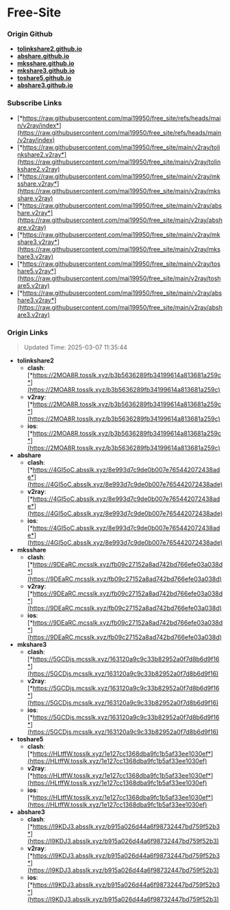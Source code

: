 # Free-Site

### Origin Github

- [**tolinkshare2.github.io**](https://github.com/tolinkshare2/tolinkshare2.github.io)
- [**abshare.github.io**](https://github.com/abshare/abshare.github.io)
- [**mksshare.github.io**](https://github.com/mksshare/mksshare.github.io)
- [**mkshare3.github.io**](https://github.com/mkshare3/mkshare3.github.io)
- [**toshare5.github.io**](https://github.com/toshare5/toshare5.github.io)
- [**abshare3.github.io**](https://github.com/abshare3/abshare3.github.io)

### Subscribe Links

- [*https://raw.githubusercontent.com/mai19950/free_site/refs/heads/main/v2ray/index*](https://raw.githubusercontent.com/mai19950/free_site/refs/heads/main/v2ray/index)
- [*https://raw.githubusercontent.com/mai19950/free_site/main/v2ray/tolinkshare2.v2ray*](https://raw.githubusercontent.com/mai19950/free_site/main/v2ray/tolinkshare2.v2ray)
- [*https://raw.githubusercontent.com/mai19950/free_site/main/v2ray/mksshare.v2ray*](https://raw.githubusercontent.com/mai19950/free_site/main/v2ray/mksshare.v2ray)
- [*https://raw.githubusercontent.com/mai19950/free_site/main/v2ray/abshare.v2ray*](https://raw.githubusercontent.com/mai19950/free_site/main/v2ray/abshare.v2ray)
- [*https://raw.githubusercontent.com/mai19950/free_site/main/v2ray/mkshare3.v2ray*](https://raw.githubusercontent.com/mai19950/free_site/main/v2ray/mkshare3.v2ray)
- [*https://raw.githubusercontent.com/mai19950/free_site/main/v2ray/toshare5.v2ray*](https://raw.githubusercontent.com/mai19950/free_site/main/v2ray/toshare5.v2ray)
- [*https://raw.githubusercontent.com/mai19950/free_site/main/v2ray/abshare3.v2ray*](https://raw.githubusercontent.com/mai19950/free_site/main/v2ray/abshare3.v2ray)

### Origin Links

> Updated Time: 2025-03-07 11:35:44

- **tolinkshare2**
  - **clash**: [*https://2MOA8R.tosslk.xyz/b3b5636289fb34199614a813681a259c*](https://2MOA8R.tosslk.xyz/b3b5636289fb34199614a813681a259c)
  - **v2ray**: [*https://2MOA8R.tosslk.xyz/b3b5636289fb34199614a813681a259c*](https://2MOA8R.tosslk.xyz/b3b5636289fb34199614a813681a259c)
  - **ios**: [*https://2MOA8R.tosslk.xyz/b3b5636289fb34199614a813681a259c*](https://2MOA8R.tosslk.xyz/b3b5636289fb34199614a813681a259c)
- **abshare**
  - **clash**: [*https://4GI5oC.absslk.xyz/8e993d7c9de0b007e765442072438ade*](https://4GI5oC.absslk.xyz/8e993d7c9de0b007e765442072438ade)
  - **v2ray**: [*https://4GI5oC.absslk.xyz/8e993d7c9de0b007e765442072438ade*](https://4GI5oC.absslk.xyz/8e993d7c9de0b007e765442072438ade)
  - **ios**: [*https://4GI5oC.absslk.xyz/8e993d7c9de0b007e765442072438ade*](https://4GI5oC.absslk.xyz/8e993d7c9de0b007e765442072438ade)
- **mksshare**
  - **clash**: [*https://9DEaRC.mcsslk.xyz/fb09c27152a8ad742bd766efe03a038d*](https://9DEaRC.mcsslk.xyz/fb09c27152a8ad742bd766efe03a038d)
  - **v2ray**: [*https://9DEaRC.mcsslk.xyz/fb09c27152a8ad742bd766efe03a038d*](https://9DEaRC.mcsslk.xyz/fb09c27152a8ad742bd766efe03a038d)
  - **ios**: [*https://9DEaRC.mcsslk.xyz/fb09c27152a8ad742bd766efe03a038d*](https://9DEaRC.mcsslk.xyz/fb09c27152a8ad742bd766efe03a038d)
- **mkshare3**
  - **clash**: [*https://5GCDjs.mcsslk.xyz/163120a9c9c33b82952a0f7d8b6d9f16*](https://5GCDjs.mcsslk.xyz/163120a9c9c33b82952a0f7d8b6d9f16)
  - **v2ray**: [*https://5GCDjs.mcsslk.xyz/163120a9c9c33b82952a0f7d8b6d9f16*](https://5GCDjs.mcsslk.xyz/163120a9c9c33b82952a0f7d8b6d9f16)
  - **ios**: [*https://5GCDjs.mcsslk.xyz/163120a9c9c33b82952a0f7d8b6d9f16*](https://5GCDjs.mcsslk.xyz/163120a9c9c33b82952a0f7d8b6d9f16)
- **toshare5**
  - **clash**: [*https://HLtffW.tosslk.xyz/1e127cc1368dba9fc1b5af33ee1030ef*](https://HLtffW.tosslk.xyz/1e127cc1368dba9fc1b5af33ee1030ef)
  - **v2ray**: [*https://HLtffW.tosslk.xyz/1e127cc1368dba9fc1b5af33ee1030ef*](https://HLtffW.tosslk.xyz/1e127cc1368dba9fc1b5af33ee1030ef)
  - **ios**: [*https://HLtffW.tosslk.xyz/1e127cc1368dba9fc1b5af33ee1030ef*](https://HLtffW.tosslk.xyz/1e127cc1368dba9fc1b5af33ee1030ef)
- **abshare3**
  - **clash**: [*https://I9KDJ3.absslk.xyz/b915a026d44a6f98732447bd759f52b3*](https://I9KDJ3.absslk.xyz/b915a026d44a6f98732447bd759f52b3)
  - **v2ray**: [*https://I9KDJ3.absslk.xyz/b915a026d44a6f98732447bd759f52b3*](https://I9KDJ3.absslk.xyz/b915a026d44a6f98732447bd759f52b3)
  - **ios**: [*https://I9KDJ3.absslk.xyz/b915a026d44a6f98732447bd759f52b3*](https://I9KDJ3.absslk.xyz/b915a026d44a6f98732447bd759f52b3)
